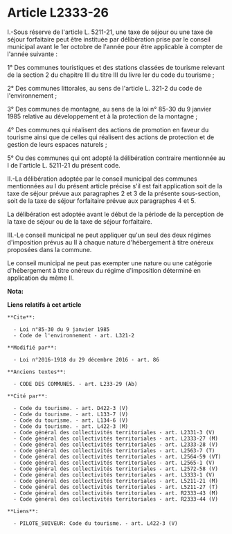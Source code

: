 # Article L2333-26

I.-Sous réserve de l'article L. 5211-21, une taxe de séjour ou une taxe de séjour forfaitaire peut être instituée par
délibération prise par le conseil municipal avant le 1er octobre de l'année pour être applicable à compter de l'année
suivante : 

1° Des communes touristiques et des stations classées de tourisme relevant de la section 2 du chapitre III du titre III du
livre Ier du code du tourisme ; 

2° Des communes littorales, au sens de l'article L. 321-2 du code de l'environnement ; 

3° Des communes de montagne, au sens de la loi n° 85-30 du 9 janvier 1985 relative au développement et à la protection de la
montagne ; 

4° Des communes qui réalisent des actions de promotion en faveur du tourisme ainsi que de celles qui réalisent des actions de
protection et de gestion de leurs espaces naturels ; 

5° Ou des communes qui ont adopté la délibération contraire mentionnée au I de l'article L. 5211-21 du présent code. 

II.-La délibération adoptée par le conseil municipal des communes mentionnées au I du présent article précise s'il est fait
application soit de la taxe de séjour prévue aux paragraphes 2 et 3 de la présente sous-section, soit de la taxe de séjour
forfaitaire prévue aux paragraphes 4 et 5. 

La délibération est adoptée avant le début de la période de la perception de la taxe de séjour ou de la taxe de séjour
forfaitaire. 

III.-Le conseil municipal ne peut appliquer qu'un seul des deux régimes d'imposition prévus au II à chaque nature
d'hébergement à titre onéreux proposées dans la commune. 

Le conseil municipal ne peut pas exempter une nature ou une catégorie d'hébergement à titre onéreux du régime d'imposition
déterminé en application du même II.

**Nota:**



**Liens relatifs à cet article**

	**Cite**:

	  - Loi n°85-30 du 9 janvier 1985
	  - Code de l'environnement - art. L321-2

	**Modifié par**:

	  - Loi n°2016-1918 du 29 décembre 2016 - art. 86

	**Anciens textes**:

	  - CODE DES COMMUNES. - art. L233-29 (Ab)

	**Cité par**:

	  - Code du tourisme. - art. D422-3 (V)
	  - Code du tourisme. - art. L133-7 (V)
	  - Code du tourisme. - art. L134-6 (V)
	  - Code du tourisme. - art. L422-3 (M)
	  - Code général des collectivités territoriales - art. L2331-3 (V)
	  - Code général des collectivités territoriales - art. L2333-27 (M)
	  - Code général des collectivités territoriales - art. L2333-28 (V)
	  - Code général des collectivités territoriales - art. L2563-7 (T)
	  - Code général des collectivités territoriales - art. L2564-59 (VT)
	  - Code général des collectivités territoriales - art. L2565-1 (V)
	  - Code général des collectivités territoriales - art. L2572-58 (V)
	  - Code général des collectivités territoriales - art. L3333-1 (V)
	  - Code général des collectivités territoriales - art. L5211-21 (M)
	  - Code général des collectivités territoriales - art. L5211-27 (T)
	  - Code général des collectivités territoriales - art. R2333-43 (M)
	  - Code général des collectivités territoriales - art. R2333-44 (V)

	**Liens**:

	  - PILOTE_SUIVEUR: Code du tourisme. - art. L422-3 (V)

